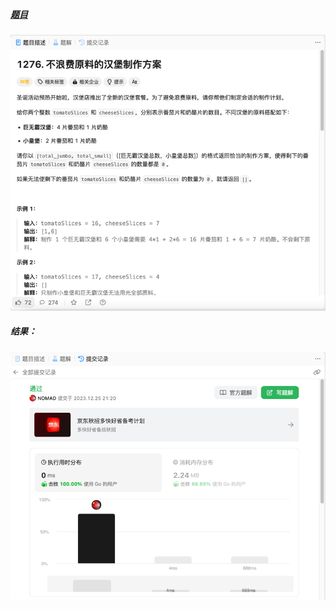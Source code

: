##### [题目](https://leetcode.cn/problems/number-of-burgers-with-no-waste-of-ingredients/description/)
![pic](img.png)
##### 结果：
![pic](result.png)